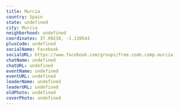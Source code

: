 ```yaml
---
title: Murcia
country: Spain
state: undefined
city: Murcia
neighborhood: undefined
coordinates: 37.99238, -1.130543
plusCode: undefined
socialName: Facebook
socialURL: https://www.facebook.com/groups/free.code.camp.murcia
chatName: undefined
chatURL: undefined
eventName: undefined
eventURL: undefined
leaderName: undefined
leaderURL: undefined
oldPhoto: undefined
coverPhoto: undefined
---
```

